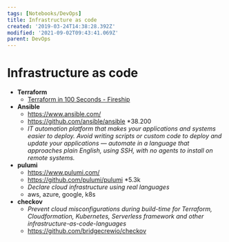 ```yaml
---
tags: [Notebooks/DevOps]
title: Infrastructure as code
created: '2019-03-24T14:38:28.392Z'
modified: '2021-09-02T09:43:41.069Z'
parent: DevOps
---
```


# Infrastructure as code
- **Terraform**
  - [Terraform in 100 Seconds - Fireship](https://www.youtube.com/watch?v=tomUWcQ0P3k)
- **Ansible**
  - <https://www.ansible.com/>
  - <https://github.com/ansible/ansible> *38.200
  - *IT automation platform that makes your applications and systems easier to deploy. Avoid writing scripts or custom code to deploy and update your applications — automate in a language that approaches plain English, using SSH, with no agents to install on remote systems.*
- **pulumi**
  - <https://www.pulumi.com/>
  - <https://github.com/pulumi/pulumi> *5.3k
  - *Declare cloud infrastructure using real languages*
  - aws, azure, google, k8s
- **checkov**
  - *Prevent cloud misconfigurations during build-time for Terraform, Cloudformation, Kubernetes, Serverless framework and other infrastructure-as-code-languages*
  - <https://github.com/bridgecrewio/checkov>
